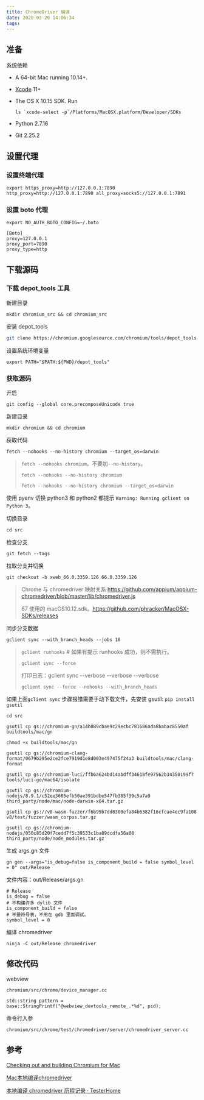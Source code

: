 ```yaml
---
title: ChromeDriver 编译
date: 2020-03-20 14:06:34
tags:
---
```




## 准备

系统依赖

- A 64-bit Mac running 10.14+.

- [Xcode](https://developer.apple.com/xcode) 11+

- The OS X 10.15 SDK. Run
	```shell
	ls `xcode-select -p`/Platforms/MacOSX.platform/Developer/SDKs
	```

- Python 2.7.16

- Git 2.25.2



## 设置代理

### 设置终端代理

```
export https_proxy=http://127.0.0.1:7890 http_proxy=http://127.0.0.1:7890 all_proxy=socks5://127.0.0.1:7891
```



### 设置 boto 代理

```
export NO_AUTH_BOTO_CONFIG=~/.boto
```

```
[Boto]
proxy=127.0.0.1
proxy_port=7890
proxy_type=http
```



## 下载源码

### 下载 depot_tools 工具

新建目录

```shell
mkdir chromium_src && cd chromium_src
```



安装 depot_tools

```bash
git clone https://chromium.googlesource.com/chromium/tools/depot_tools.git
```



设置系统环境变量

```shell
export PATH="$PATH:${PWD}/depot_tools"
```



### 获取源码

开启

```
git config --global core.precomposeUnicode true
```



新建目录

```
mkdir chromium && cd chromium
```



获取代码

```shell
fetch --nohooks --no-history chromium --target_os=darwin
```

>`fetch --nohooks chromium`，不要加`--no-history`。
>
>`fetch --nohooks --no-history chromium`
>
>`fetch --nohooks --no-history chromium --target_os=darwin`

使用 pyenv 切换 python3 和 python2 都提示 `Warning: Running gclient on Python 3`。



切换目录

```shell
cd src
```



检查分支

```shell
git fetch --tags
```



拉取分支并切换

```shell
git checkout -b xweb_66.0.3359.126 66.0.3359.126
```

> Chrome 与 chromedriver 映射关系 https://github.com/appium/appium-chromedriver/blob/master/lib/chromedriver.js
>
> 67 使用的 macOS10.12.sdk。https://github.com/phracker/MacOSX-SDKs/releases



同步分支数据

```shell
gclient sync --with_branch_heads --jobs 16
```

> `gclient runhooks` # 如果有提示 runhooks 成功，则不需执行。
>
> `gclient sync --force`
>
> 打印日志：gclient sync --verbose --verbose --verbose
>
> ```
> gclient sync --force --nohooks --with_branch_heads
> ```



如果上面`gclient sync` 步骤报错需要手动下载文件，先安装 gsutil: `pip install gsutil`

```shell
cd src

gsutil cp gs://chromium-gn/a14b089cbae9c29ecbc781686ada8babac8550af buildtools/mac/gn

chmod +x buildtools/mac/gn

gsutil cp gs://chromium-clang-format/0679b295e2ce2fce7919d1e8d003e497475f24a3 buildtools/mac/clang-format

gsutil cp gs://chromium-luci/ffb6a624bd14abdff34618fe97562b34350199f7 tools/luci-go/mac64/isolate

gsutil cp gs://chromium-nodejs/8.9.1/c52ee3605efb50ae391bdbe547fb385f39c5a7a9 third_party/node/mac/node-darwin-x64.tar.gz

gsutil cp gs://v8-wasm-fuzzer/f6b95b7dd8300efa84b6382f16cfcae4ec9fa108 v8/test/fuzzer/wasm_corpus.tar.gz

gsutil cp gs://chromium-nodejs/050c85d20f7cedd7f5c39533c1ba89dcdfa56a08 third_party/node/node_modules.tar.gz
```



生成 args.gn 文件

```
gn gen --args="is_debug=false is_component_build = false symbol_level = 0" out/Release
```



文件内容：out/Release/args.gn

```
# Release
is_debug = false
# 不构建许多 dylib 文件
is_component_build = false
# 不要符号表，不用在 gdb 里面调试。
symbol_level = 0
```




编译 chromedriver

```
ninja -C out/Release chromedriver
```



## 修改代码

webview

```
chromium/src/chrome/device_manager.cc

std::string pattern = base::StringPrintf("@webview_devtools_remote_.*%d", pid);
```



命令行入参

```
chromium/src/chrome/test/chromedriver/server/chromedriver_server.cc
```



## 参考

 [Checking out and building Chromium for Mac](https://chromium.googlesource.com/chromium/src/+/master/docs/mac_build_instructions.md) 

 [Mac本地编译chromedriver](https://whisperloli.github.io/2019/07/04/compile_chromedriver) 

 [本地编译 chromedriver 历程记录 · TesterHome](https://testerhome.com/topics/16226) 
